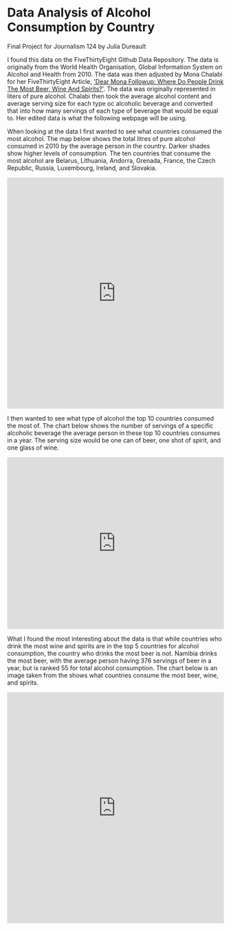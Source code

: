 # Data Analysis of Alcohol Consumption by Country

Final Project for Journalism 124 by Julia Dureault 

I found this data on the FiveThirtyEight Github Data Repository. The data is originally from the World Health Organisation, Global Information System on Alcohol and Health  from 2010. The data was then adjusted by Mona Chalabi for her FiveThirtyEight Article, ['Dear Mona Followup: Where Do People Drink The Most Beer, Wine And Spirits?'](https://fivethirtyeight.com/features/dear-mona-followup-where-do-people-drink-the-most-beer-wine-and-spirits/). The data was originally represented in liters of pure alcohol. Chalabi then took the average alcohol content and average serving size for each type oc alcoholic beverage and converted that into how many servings of each type of beverage that would be equal to. Her edited data is what the following webpage will be using. 

When looking at the data I first wanted to see what countries consumed the most alcohol. The map below shows the total litres of pure alcohol consumed in 2010 by the average person in the country. Darker shades show higher levels of consumption. The ten countries that consume the most alcohol are Belarus, Lithuania, Andorra, Grenada, France, the Czech Republic, Russia, Luxembourg, Ireland, and Slovakia. 

<iframe title="What Countries Drink the Most Beer, Spirits, and Wine? (2010)" aria-label="chart" id="datawrapper-chart-czAZl" src="https://datawrapper.dwcdn.net/czAZl/1/" scrolling="no" frameborder="0" style="width: 0; min-width: 100% !important; border: none;" height="538"></iframe><script type="text/javascript">!function(){"use strict";window.addEventListener("message",(function(a){if(void 0!==a.data["datawrapper-height"])for(var e in a.data["datawrapper-height"]){var t=document.getElementById("datawrapper-chart-"+e)||document.querySelector("iframe[src*='"+e+"']");t&&(t.style.height=a.data["datawrapper-height"][e]+"px")}}))}();
</script>

I then wanted to see what type of alcohol the top 10 countries consumed the most of. The chart below shows the number of servings of a specific alcoholic beverage the average person in these top 10 countries consumes in a year. The serving size would be one can of beer, one shot of spirit, and one glass of wine. 
 

<iframe title="What do countries with the highest alcohol consumption drink? (2010)" aria-label="chart" id="datawrapper-chart-XelXZ" src="https://datawrapper.dwcdn.net/XelXZ/3/" scrolling="no" frameborder="0" style="width: 0; min-width: 100% !important; border: none;" height="400"></iframe><script type="text/javascript">!function(){"use strict";window.addEventListener("message",(function(a){if(void 0!==a.data["datawrapper-height"])for(var e in a.data["datawrapper-height"]){var t=document.getElementById("datawrapper-chart-"+e)||document.querySelector("iframe[src*='"+e+"']");t&&(t.style.height=a.data["datawrapper-height"][e]+"px")}}))}();
</script>

What I found the most interesting about the data is that while countries who drink the most wine and spirits are in the top 5 countries for alcohol consumption, the country who drinks the most beer is not. Namibia drinks the most beer, with the average person having 376 servings of beer in a year, but is ranked 55 for total alcohol consumption. The chart below is an image taken from the shows what countries consume the most beer, wine, and spirits. 

<iframe title="Which Countries Drink the Most Beer, Spirits, and Wine? (2010)" aria-label="chart" id="datawrapper-chart-czAZl" src="https://datawrapper.dwcdn.net/czAZl/3/" scrolling="no" frameborder="0" style="width: 0; min-width: 100% !important; border: none;" height="538"></iframe><script type="text/javascript">!function(){"use strict";window.addEventListener("message",(function(a){if(void 0!==a.data["datawrapper-height"])for(var e in a.data["datawrapper-height"]){var t=document.getElementById("datawrapper-chart-"+e)||document.querySelector("iframe[src*='"+e+"']");t&&(t.style.height=a.data["datawrapper-height"][e]+"px")}}))}();
</script>

